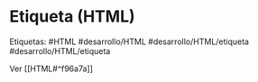 # Etiqueta (HTML)
Etiquetas: #HTML #desarrollo/HTML #desarrollo/HTML/etiqueta #desarrollo/HTML/etiqueta 

Ver [[HTML#^f96a7a]]